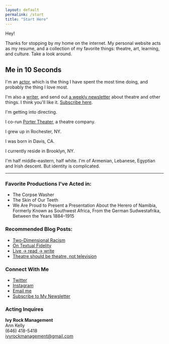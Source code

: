 ```yaml
---
layout: default
permalink: /start
title: "Start Here"
---
```


Hey!

Thanks for stopping by my home on the internet. My personal website acts as my resume, and a collection of my favorite things: theatre, art, learning, and culture. Take a look around.

## Me in 10 Seconds

I'm an [actor](/#acting), which is the thing I have spent the most time doing, and probably the thing I love most.

I'm also a [writer](/blog), and send out <a href="https://guscuddy.substack.com/" target="_blank">a weekly newsletter</a> about theatre and other things. I think you'll like it. <a href="https://guscuddy.substack.com/" target="_blank">Subscribe here</a>.

I'm getting into directing.

I co-run <a href="https://portertheater.com/" target="_blank">Porter Theater</a>, a theatre company.

I grew up in Rochester, NY.

I was born in Davis, CA.

I currently reside in Brooklyn, NY.

I'm half middle-eastern, half white. I'm of Armenian, Lebanese, Egyptian and Irish descent. But identity is complicated.

----

### Favorite Productions I've Acted in:

* The Corpse Washer
* The Skin of Our Teeth
* We Are Proud to Present a Presentation About the Herero of Namibia, Formerly Known as Southwest Africa, From the German Sudwestafrika, Between the Years 1884–1915

### Recommended Blog Posts:

* [Two-Dimensional Racism](https://www.guscuddy.com/2018/11/28/two-dimensional-racism.html)
* [On Textual Fidelity](https://www.guscuddy.com/2018/11/14/on-textual-fidelity.html)
* [Live -> read -> write](https://www.guscuddy.com/2018/11/09/live-read-write-sleep.html)
* [Theatre should be theatre, not television](https://www.guscuddy.com/2018/11/05/theatre-should-be-theatre-not-television.html)

### Connect With Me

* [Twitter](https://twitter.com/guscuddy)
* [Instagram](https://www.instagram.com/guscuddy/)
* [Email me](mailto:gus.cuddy@gmail.com)
* [Subscribe to My Newsletter](https://guscuddy.substack.com)

### Acting Inquires

**Ivy Rock Management**  
Ann Kelly  
(646) 418-5418  
ivyrockmanagement@gmail.com
